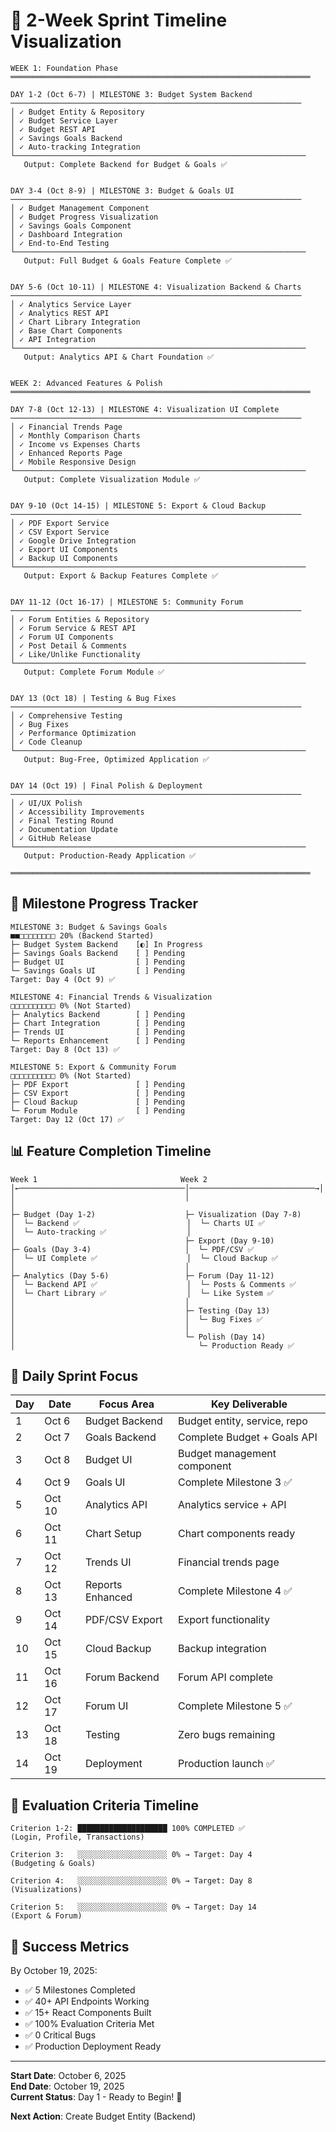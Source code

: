 # 📅 2-Week Sprint Timeline Visualization

```
WEEK 1: Foundation Phase
═══════════════════════════════════════════════════════════════════

DAY 1-2 (Oct 6-7) | MILESTONE 3: Budget System Backend
─────────────────────────────────────────────────────────────────
│ ✓ Budget Entity & Repository
│ ✓ Budget Service Layer  
│ ✓ Budget REST API
│ ✓ Savings Goals Backend
│ ✓ Auto-tracking Integration
└─────────────────────────────────────────────────────────────────
   Output: Complete Backend for Budget & Goals ✅


DAY 3-4 (Oct 8-9) | MILESTONE 3: Budget & Goals UI
─────────────────────────────────────────────────────────────────
│ ✓ Budget Management Component
│ ✓ Budget Progress Visualization
│ ✓ Savings Goals Component
│ ✓ Dashboard Integration
│ ✓ End-to-End Testing
└─────────────────────────────────────────────────────────────────
   Output: Full Budget & Goals Feature Complete ✅


DAY 5-6 (Oct 10-11) | MILESTONE 4: Visualization Backend & Charts
─────────────────────────────────────────────────────────────────
│ ✓ Analytics Service Layer
│ ✓ Analytics REST API
│ ✓ Chart Library Integration
│ ✓ Base Chart Components
│ ✓ API Integration
└─────────────────────────────────────────────────────────────────
   Output: Analytics API & Chart Foundation ✅


WEEK 2: Advanced Features & Polish
═══════════════════════════════════════════════════════════════════

DAY 7-8 (Oct 12-13) | MILESTONE 4: Visualization UI Complete
─────────────────────────────────────────────────────────────────
│ ✓ Financial Trends Page
│ ✓ Monthly Comparison Charts
│ ✓ Income vs Expenses Charts
│ ✓ Enhanced Reports Page
│ ✓ Mobile Responsive Design
└─────────────────────────────────────────────────────────────────
   Output: Complete Visualization Module ✅


DAY 9-10 (Oct 14-15) | MILESTONE 5: Export & Cloud Backup
─────────────────────────────────────────────────────────────────
│ ✓ PDF Export Service
│ ✓ CSV Export Service
│ ✓ Google Drive Integration
│ ✓ Export UI Components
│ ✓ Backup UI Components
└─────────────────────────────────────────────────────────────────
   Output: Export & Backup Features Complete ✅


DAY 11-12 (Oct 16-17) | MILESTONE 5: Community Forum
─────────────────────────────────────────────────────────────────
│ ✓ Forum Entities & Repository
│ ✓ Forum Service & REST API
│ ✓ Forum UI Components
│ ✓ Post Detail & Comments
│ ✓ Like/Unlike Functionality
└─────────────────────────────────────────────────────────────────
   Output: Complete Forum Module ✅


DAY 13 (Oct 18) | Testing & Bug Fixes
─────────────────────────────────────────────────────────────────
│ ✓ Comprehensive Testing
│ ✓ Bug Fixes
│ ✓ Performance Optimization
│ ✓ Code Cleanup
└─────────────────────────────────────────────────────────────────
   Output: Bug-Free, Optimized Application ✅


DAY 14 (Oct 19) | Final Polish & Deployment
─────────────────────────────────────────────────────────────────
│ ✓ UI/UX Polish
│ ✓ Accessibility Improvements
│ ✓ Final Testing Round
│ ✓ Documentation Update
│ ✓ GitHub Release
└─────────────────────────────────────────────────────────────────
   Output: Production-Ready Application ✅

═══════════════════════════════════════════════════════════════════
```

## 🎯 Milestone Progress Tracker

```
MILESTONE 3: Budget & Savings Goals
■■□□□□□□□□ 20% (Backend Started)
├─ Budget System Backend    [◐] In Progress
├─ Savings Goals Backend    [ ] Pending
├─ Budget UI                [ ] Pending
└─ Savings Goals UI         [ ] Pending
Target: Day 4 (Oct 9) ✅

MILESTONE 4: Financial Trends & Visualization  
□□□□□□□□□□ 0% (Not Started)
├─ Analytics Backend        [ ] Pending
├─ Chart Integration        [ ] Pending
├─ Trends UI                [ ] Pending
└─ Reports Enhancement      [ ] Pending
Target: Day 8 (Oct 13) ✅

MILESTONE 5: Export & Community Forum
□□□□□□□□□□ 0% (Not Started)
├─ PDF Export               [ ] Pending
├─ CSV Export               [ ] Pending
├─ Cloud Backup             [ ] Pending
└─ Forum Module             [ ] Pending
Target: Day 12 (Oct 17) ✅
```

## 📊 Feature Completion Timeline

```
Week 1                                Week 2
│←─────────────────────────────────────│────────────────────────────→│
│                                      │                              │
├─ Budget (Day 1-2)                    ├─ Visualization (Day 7-8)
│  └─ Backend ✅                        │  └─ Charts UI ✅
│  └─ Auto-tracking ✅                  │                              
│                                      ├─ Export (Day 9-10)
├─ Goals (Day 3-4)                     │  └─ PDF/CSV ✅
│  └─ UI Complete ✅                    │  └─ Cloud Backup ✅
│                                      │
├─ Analytics (Day 5-6)                 ├─ Forum (Day 11-12)
│  └─ Backend API ✅                    │  └─ Posts & Comments ✅
│  └─ Chart Library ✅                  │  └─ Like System ✅
│                                      │
│                                      ├─ Testing (Day 13)
│                                      │  └─ Bug Fixes ✅
│                                      │
│                                      └─ Polish (Day 14)
│                                         └─ Production Ready ✅
```

## 🏃 Daily Sprint Focus

| Day | Date | Focus Area | Key Deliverable |
|-----|------|------------|-----------------|
| 1 | Oct 6 | Budget Backend | Budget entity, service, repo |
| 2 | Oct 7 | Goals Backend | Complete Budget + Goals API |
| 3 | Oct 8 | Budget UI | Budget management component |
| 4 | Oct 9 | Goals UI | Complete Milestone 3 ✅ |
| 5 | Oct 10 | Analytics API | Analytics service + API |
| 6 | Oct 11 | Chart Setup | Chart components ready |
| 7 | Oct 12 | Trends UI | Financial trends page |
| 8 | Oct 13 | Reports Enhanced | Complete Milestone 4 ✅ |
| 9 | Oct 14 | PDF/CSV Export | Export functionality |
| 10 | Oct 15 | Cloud Backup | Backup integration |
| 11 | Oct 16 | Forum Backend | Forum API complete |
| 12 | Oct 17 | Forum UI | Complete Milestone 5 ✅ |
| 13 | Oct 18 | Testing | Zero bugs remaining |
| 14 | Oct 19 | Deployment | Production launch ✅ |

## 🎯 Evaluation Criteria Timeline

```
Criterion 1-2: ████████████████████ 100% COMPLETED ✅
(Login, Profile, Transactions)

Criterion 3:   ░░░░░░░░░░░░░░░░░░░░ 0% → Target: Day 4
(Budgeting & Goals)

Criterion 4:   ░░░░░░░░░░░░░░░░░░░░ 0% → Target: Day 8
(Visualizations)

Criterion 5:   ░░░░░░░░░░░░░░░░░░░░ 0% → Target: Day 14
(Export & Forum)
```

## 🚀 Success Metrics

By October 19, 2025:
- ✅ 5 Milestones Completed
- ✅ 40+ API Endpoints Working
- ✅ 15+ React Components Built
- ✅ 100% Evaluation Criteria Met
- ✅ 0 Critical Bugs
- ✅ Production Deployment Ready

---

**Start Date**: October 6, 2025  
**End Date**: October 19, 2025  
**Current Status**: Day 1 - Ready to Begin! 🚀

**Next Action**: Create Budget Entity (Backend)
